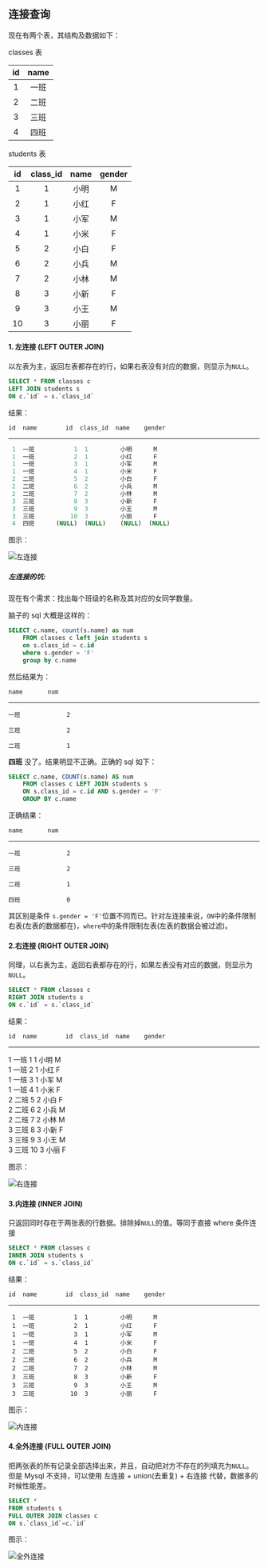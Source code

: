## 连接查询

现在有两个表，其结构及数据如下：

classes 表

|  id  | name |
| :--: | :--: |
|  1   | 一班 |
|  2   | 二班 |
|  3   | 三班 |
|  4   | 四班 |

students 表

|  id  | class_id | name | gender |
| :--: | :------: | :--: | :----: |
|  1   |    1     | 小明 |   M    |
|  2   |    1     | 小红 |   F    |
|  3   |    1     | 小军 |   M    |
|  4   |    1     | 小米 |   F    |
|  5   |    2     | 小白 |   F    |
|  6   |    2     | 小兵 |   M    |
|  7   |    2     | 小林 |   M    |
|  8   |    3     | 小新 |   F    |
|  9   |    3     | 小王 |   M    |
|  10  |    3     | 小丽 |   F    |



#### 1. 左连接 (LEFT OUTER JOIN)

以左表为主，返回左表都存在的行，如果右表没有对应的数据，则显示为`NULL`。

```sql
SELECT * FROM classes c
LEFT JOIN students s
ON c.`id` = s.`class_id`
```

结果：

    id  name        id  class_id  name    gender  
------  ------  ------  --------  ------  --------
```sql
 1  一班           1  1         小明      M       
 1  一班           2  1         小红      F       
 1  一班           3  1         小军      M       
 1  一班           4  1         小米      F       
 2  二班           5  2         小白      F       
 2  二班           6  2         小兵      M       
 2  二班           7  2         小林      M       
 3  三班           8  3         小新      F       
 3  三班           9  3         小王      M       
 3  三班          10  3         小丽      F       
 4  四班      (NULL)  (NULL)    (NULL)  (NULL)  
```
图示：

![左连接](https://i.loli.net/2021/02/13/HdvyOX1w4BTCNRJ.png)

##### 左连接的坑:

现在有个需求：找出每个班级的名称及其对应的女同学数量。

脑子的 sql 大概是这样的：

```sql
SELECT c.name, count(s.name) as num 
    FROM classes c left join students s 
    on s.class_id = c.id 
    where s.gender = 'F'
    group by c.name
```

然后结果为：

```
name       num  
```

------  --------
```
一班             2

三班             2

二班             1
```



**四班** 没了。结果明显不正确。正确的 sql 如下：

```sql
SELECT c.name, COUNT(s.name) AS num 
    FROM classes c LEFT JOIN students s 
    ON s.class_id = c.id AND s.gender = 'F'
    GROUP BY c.name
```

正确结果：

```
name       num  
```

------  --------
```
一班             2

三班             2

二班             1

四班             0
```

其区别是条件 `s.gender = 'F'`位置不同而已。针对左连接来说，`ON`中的条件限制右表(左表的数据都在)，`where`中的条件限制左表(左表的数据会被过滤)。



#### 2.右连接 (RIGHT OUTER JOIN)

同理，以右表为主，返回右表都存在的行，如果左表没有对应的数据，则显示为`NULL`。

```sql
SELECT * FROM classes c
RIGHT JOIN students s
ON c.`id` = s.`class_id`
```

结果：

    id  name        id  class_id  name    gender  
------  ------  ------  --------  ------  --------
 1  一班           1  1         小明      M       
 1  一班           2  1         小红      F       
 1  一班           3  1         小军      M       
 1  一班           4  1         小米      F       
 2  二班           5  2         小白      F       
 2  二班           6  2         小兵      M       
 2  二班           7  2         小林      M       
 3  三班           8  3         小新      F       
 3  三班           9  3         小王      M       
 3  三班          10  3         小丽      F       

图示：

![右连接](https://i.loli.net/2019/11/26/nWmU7KxDCkIzN6Y.png)

#### 3.内连接 (INNER JOIN)

只返回同时存在于两张表的行数据。排除掉`NULL`的值。等同于直接 where 条件连接

```sql
SELECT * FROM classes c
INNER JOIN students s
ON c.`id` = s.`class_id`
```

结果：

    id  name        id  class_id  name    gender  
------  ------  ------  --------  ------  --------
     1  一班           1  1         小明      M       
     1  一班           2  1         小红      F       
     1  一班           3  1         小军      M       
     1  一班           4  1         小米      F       
     2  二班           5  2         小白      F       
     2  二班           6  2         小兵      M       
     2  二班           7  2         小林      M       
     3  三班           8  3         小新      F       
     3  三班           9  3         小王      M       
     3  三班          10  3         小丽      F       
图示：

![内连接](https://i.loli.net/2019/11/26/R8OCJMBGywzIsTU.png)

#### 4.全外连接 (FULL OUTER JOIN)

把两张表的所有记录全部选择出来，并且，自动把对方不存在的列填充为`NULL`。但是 Mysql 不支持，可以使用 左连接 + union(去重复) + 右连接 代替，数据多的时候性能差。

```sql
SELECT *
FROM students s
FULL OUTER JOIN classes c
ON s.`class_id`=c.`id`
```

图示：

![全外连接](https://i.loli.net/2021/02/13/tP7in9Hp3mkyQjN.png)